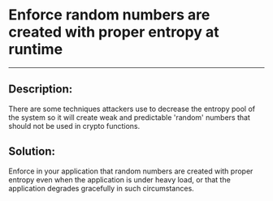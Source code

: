 # Enforce random numbers are created with proper entropy at runtime
-------

## Description:

There are some techniques attackers use to decrease the entropy pool of the system so it will
create weak and predictable 'random' numbers that should not be used in crypto functions.

## Solution:

Enforce in your application that random numbers are created with proper entropy even when the
application is under heavy load, or that the application degrades gracefully in such circumstances.
